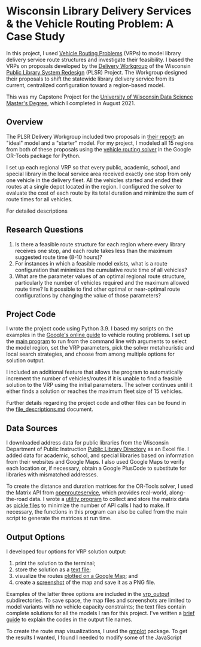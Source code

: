 # Wisconsin Library Delivery Services & the Vehicle Routing Problem: A Case Study

In this project, I used [Vehicle Routing Problems](https://www.wikiwand.com/en/Vehicle_routing_problem) (VRPs) to model library delivery service route structures and investigate their feasibility. I based the VRPs on proposals developed by the [Delivery Workgroup](https://dpi.wi.gov/sites/default/files/imce/coland/pdf/PLSR_-_Delivery_Workgroup_Report.pdf) of the Wisconsin [Public Library System Redesign](https://dpi.wi.gov/coland/plsr-update) (PLSR) Project. The Workgroup designed their proposals to shift the statewide library delivery service from its current, centralized configuration toward a region-based model.

This was my Capstone Project for the [University of Wisconsin Data Science Master&#39;s Degree](https://datasciencedegree.wisconsin.edu/), which I completed in August 2021.

## Overview

The PLSR Delivery Workgroup included two proposals in [their report](https://dpi.wi.gov/sites/default/files/imce/coland/pdf/PLSR_-_Delivery_Workgroup_Report.pdf): an "ideal" model and a "starter" model. For my project, I modeled all 15 regions from both of these proposals using the [vehicle routing solver](https://developers.google.com/optimization/routing) in the Google OR-Tools package for Python.

I set up each regional VRP so that every public, academic, school, and special library in the local service area received exactly one stop from only one vehicle in the delivery fleet. All the vehicles started and ended their routes at a single depot located in the region. I configured the solver to evaluate the cost of each route by its total duration and minimize the sum of route times for all vehicles.

For detailed descriptions

## Research Questions

1. Is there a feasible route structure for each region where every library receives one stop, and each route takes less than the maximum suggested route time (8-10 hours)?
2. For instances in which a feasible model exists, what is a route configuration that minimizes the cumulative route time of all vehicles?
3. What are the parameter values of an optimal regional route structure, particularly the number of vehicles required and the maximum allowed route time? Is it possible to find other optimal or near-optimal route configurations by changing the value of those parameters?

## Project Code

I wrote the project code using Python 3.9. I based my scripts on the examples in the [Google's online guide](https://developers.google.com/optimization/routing) to vehicle routing problems. I set up the [main program](wi_lib_vrp.py) to run from the command line with arguments to select the model region, set the VRP parameters, pick the solver metaheuristic and local search strategies, and choose from among multiple options for solution output.

I included an additional feature that allows the program to automatically increment the number of vehicles/routes if it is unable to find a feasible solution to the VRP using the initial parameters. The solver continues until it either finds a solution or reaches the maximum fleet size of 15 vehicles.

Further details regarding the project code and other files can be found in the  [file_descriptions.md](file_descriptions.md) document.

## Data Sources

I downloaded address data for public libraries from the Wisconsin Department of Public Instruction [Public Library Directory](https://dpi.wi.gov/pld/directories/directory) as an Excel file. I added data for academic, school, and special libraries based on information from their websites and Google Maps. I also used Google Maps to verify each location or, if necessary, obtain a Google PlusCode to substitute for libraries with mismatched addresses.

To create the distance and duration matrices for the OR-Tools solver, I used the Matrix API from [openrouteservice](https://openrouteservice.org/), which provides real-world, along-the-road data. I wrote a [utility program](wi_lib_vrp_matrix_build.py) to collect and store the matrix data as [pickle files](vrp_matrix_data) to minimize the number of API calls I had to make. If necessary, the functions in this program can also be called from the main script to generate the matrices at run time.

## Output Options

I developed four options for VRP solution output:

1. print the solution to the terminal;
2. store the solution as a [text file](vrp_output/solution_files);
3. visualize the routes [plotted on a Google Map](vrp_output/map_files); and
4. create a [screenshot](vrp_output/screenshots) of the map and save it as a PNG file.

Examples of the latter three options are included in the [vrp_output](vrp_output) subdirectories. To save space, the map files and screenshots are limited to model variants with no vehicle capacity constraints; the text files contain complete solutions for all the models I ran for this project. I've written a [brief guide](model_id_codes.md) to explain the codes in the output file names.

To create the route map visualizations, I used the [gmplot](https://pypi.org/project/gmplot/) package. To get the results I wanted, I found I needed to modify some of the JavaScript

